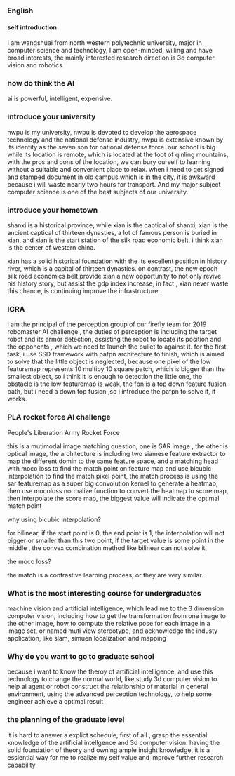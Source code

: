 ### English

#### self introduction

I am wangshuai from north western polytechnic university, major in computer science and technology, I am open-minded, willing and have broad interests, the mainly interested research direction is 3d computer vision and robotics.

### how do think the AI

ai is powerful, intelligent, expensive.

### introduce your university

nwpu is my university, nwpu is devoted to develop the aerospace technology and the national defense industry, nwpu is extensive known by its identity as the seven son for national defense force. our school is big while its location is remote, which is located at the foot of qinling mountains, with the pros and cons of the location, we can bury ourself to learning without a suitable and convenient place to relax. when i need to get signed and stamped document in old campus which is in the city, it is awkward because i will waste nearly two hours for transport.  And my major subject computer science is one of the best subjects of our university. 

### introduce your hometown

shanxi is a historical province, while xian is the captical of shanxi, xian is the ancient captical of thirteen dynasties, a lot of famous person is buried in xian, and xian is the start station of the silk road economic belt, i think xian is the center of western china.



xian has a solid historical foundation with the its excellent position in history river, which is a capital of thirteen dynasties. on contrast, the new epoch silk road economics belt provide xian a new opportunity to not only revive his history story, but assist the gdp index increase, in fact , xian never waste this chance,  is continuing improve the infrastructure.  

### ICRA

i am the principal of the perception group of our firefly team for 2019 robomaster AI challenge , the duties of perception is including the target robot and its armor detection, assisting the robot to locate its position and the opponents , which we need to launch the bullet to against it. for the first task, i use SSD framework with pafpn architecture to finish, which is aimed to solve that the little object is neglected, because one pixel of the low featuremap represents 10 multipy 10 square patch, which is bigger than the smallest object, so i think it is enough to detection the little one, the obstacle is the low featuremap is weak, the fpn is a top down  feature fusion path, but i need a down top fusion ,so i introduce the pafpn to solve it, it works.

### PLA rocket force AI challenge

People's Liberation Army Rocket Force

this is a mutimodal image matching question, one is SAR image , the other is optical image,  the architecture is including two siamese feature extractor to map the different domin to the same feature space, and a matching head with moco loss to find the match point on feature map and use bicubic interpolation to find the match pixel point, the match process is using the sar featuremap as a super big convolution kernel to generate a  heatmap, then use mocoloss normalize function to convert the heatmap to score map, then interpolate the score map, the biggest value will indicate the optimal match point

why using bicubic interpolation?

for bilinear, if the start point is 0, the end point is 1, the interpolation will not bigger or smaller than this two point, if the target value is some point in the middle , the convex combination method like bilinear can not solve it, 

the moco loss?

the match is a contrastive learning process, or they are very similar. 

### What is the most interesting course for undergraduates

machine vision and artificial intelligence, which lead me to the 3 dimension computer vision, including how to get the transformation from one image to the other image, how to compute the relative pose for each image in a image set, or named muti view stereotype, and acknowledge the industy application, like slam, simuen localization and mapping

### Why do you want to go to graduate school

because i want to know the theroy of artificial intelligence, and use this technology to change the normal world, like  study 3d computer vision to help ai agent or robot  construct the relationship of material in general environment, using the advanced perception technology, to help some engineer achieve a optimal result

### the planning of the graduate level

it is hard to answer a explict schedule, first of all ,  grasp the essential knowledge of the artificial intellgence and 3d computer vision.  having the solid foundation of theory and owning ample insight knowledge, it is a essiential way for me to realize my self value and improve  further research capability 

